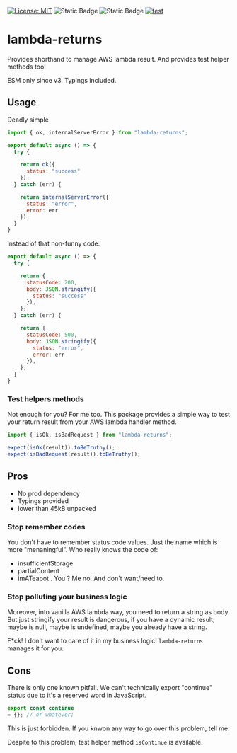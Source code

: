 [![License: MIT](https://img.shields.io/badge/License-MIT-yellow.svg)](https://opensource.org/licenses/MIT)
![Static Badge](https://img.shields.io/badge/coverage-100-brightgreen)
![Static Badge](https://img.shields.io/badge/release-3.0.1-blue)
[![test](https://github.com/mathrobin/lambda-returns/actions/workflows/test.yml/badge.svg)](https://github.com/mathrobin/lambda-returns/actions/workflows/test.yml)

# lambda-returns

Provides shorthand to manage AWS lambda result. And provides test helper methods too!

ESM only since v3. Typings included.

## Usage

Deadly simple

```javascript
import { ok, internalServerError } from "lambda-returns";

export default async () => {
  try {

    return ok({
      status: "success"
    });
  } catch (err) {

    return internalServerError({
      status: "error",
      error: err
    });
  }
}
```

instead of that non-funny code:

```javascript
export default async () => {
  try {

    return {
      statusCode: 200,
      body: JSON.stringify({
        status: "success"
      }),
    };
  } catch (err) {

    return {
      statusCode: 500,
      body: JSON.stringify({
        status: "error",
        error: err
      }),
    };
  }
}
```

### Test helpers methods

Not enough for you? For me too. This package provides a simple way to test your return result from your AWS lambda
handler method.

```javascript
import { isOk, isBadRequest } from "lambda-returns";

expect(isOk(result)).toBeTruthy();
expect(isBadRequest(result)).toBeTruthy();
```

## Pros

- No prod dependency
- Typings provided
- lower than 45kB unpacked

### Stop remember codes

You don't have to remember status code values. Just the name which is more "menaningful". Who really knows the code of:

- insufficientStorage
- partialContent
- imATeapot
  . You ? Me no. And don't want/need to.

### Stop polluting your business logic

Moreover, into vanilla AWS lambda way, you need to return a string as body. But just stringify your result is dangerous,
if you have a dynamic result, maybe is null, maybe is undefined, maybe you already have a string.

F*ck! I don't want to care of it in my business logic! `lambda-returns` manages it for you.

## Cons

There is only one known pitfall. We can't technically export "continue" status due to it's a reserved word in
JavaScript.

```javascript
export const continue
= {}; // or whatever;
```

This is just forbidden. If you knwon any way to go over this problem, tell me.

Despite to this problem, test helper method `isContinue` is available. 
